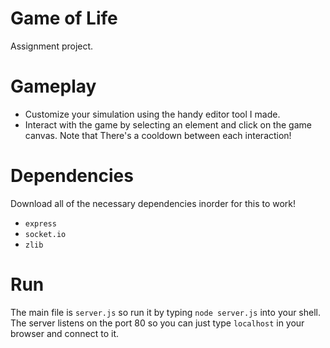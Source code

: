 # Game of Life
Assignment project.

# Gameplay
- Customize your simulation using the handy editor tool I made.
- Interact with the game by selecting an element and click on the game canvas. Note that There's a cooldown between each interaction!

# Dependencies
Download all of the necessary dependencies inorder for this to work!
- `express`
- `socket.io`
- `zlib`

# Run
The main file is `server.js` so run it by typing `node server.js` into your shell.
The server listens on the port 80 so you can just type `localhost` in your browser and connect to it.
